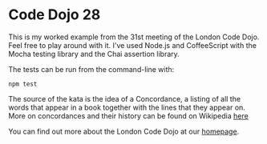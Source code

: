 Code Dojo 28
============
This is my worked example from the 31st meeting of the London Code Dojo. Feel free to play around with it. I've used Node.js and CoffeeScript with the Mocha testing library and the Chai assertion library.

The tests can be run from the command-line with:
	
	npm test

The source of the kata is the idea of a Concordance, a listing of all the words that appear in a book together with the lines that they appear on. More on concordances and their history can be found on Wikipedia [here](http://en.wikipedia.org/wiki/Concordance_%28publishing%29)

You can find out more about the London Code Dojo at our [homepage](http://www.meetup.com/London-Code-Dojo/).

